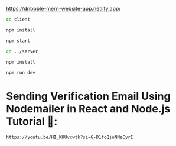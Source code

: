 
https://dribbble-mern-website-app.netlify.app/



```sh
cd client
```

```sh
npm install
```

```sh
npm start
```

```sh
cd ../server
```

```sh
npm install
```

```sh
npm run dev
```


# Sending Verification Email Using Nodemailer in React and Node.js Tutorial 🤯:
```sh
https://youtu.be/HI_KKUvcwtk?si=G-D1fqQjoNNeCyrI
```
